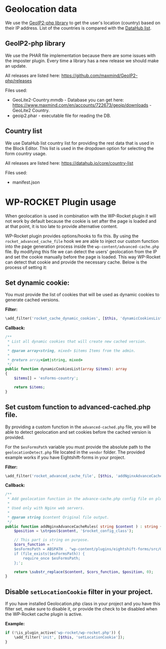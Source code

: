 # Geolocation data

We use the [GeoIP2-php library](https://github.com/maxmind/GeoIP2-php) to get the user's location (country) based on their IP address. List of the countries is compared with the [DataHub list](https://datahub.io/core/country-list).

## GeoIP2-php library

We use the PHAR file implementation because there are some issues with the imposter plugin.
Every time a library has a new release we should make an update.

All releases are listed here: https://github.com/maxmind/GeoIP2-php/releases

Files used:
* GeoLite2-Country.mmdb - Database you can get here: https://www.maxmind.com/en/accounts/722673/geoip/downloads - GeoLite2 Country.
* geoip2.phar - executable file for reading the DB.

## Country list

We use DataHub list country list for providing the rest data that is used in the Block Editor. This list is used in the dropdown option for selecting the form country usage.

All releases are listed here: https://datahub.io/core/country-list

Files used:
* manifest.json

# WP-ROCKET Plugin usage

When geolocation is used in combination with the WP-Rocket plugin it will not work by default because the cookie is set after the page is loaded and at that point, it is too late to provide alternative content.

WP-Rocket plugin provides options/hooks to fix this. By using the `rocket_advanced_cache_file` hook we are able to inject our custom function into the page generation process inside the `wp-content/advanced-cache.php` file. By modifying this file we can detect the users' geolocation from the IP and set the cookie manually before the page is loaded. This way WP-Rocket can detect that cookie and provide the necessary cache. Below is the process of setting it:

## Set dynamic cookie:

You must provide the list of cookies that will be used as dynamic cookies to generate cached versions.

**Filter:**
```php
\add_filter('rocket_cache_dynamic_cookies', [$this, 'dynamicCookiesList']);
```

**Callback:**
```php
/**
 * List all dynamic cookies that will create new cached version.
 *
 * @param array<string, mixed> $items Items from the admin.
 *
 * @return array<int|string, mixed>
 */
public function dynamicCookiesList(array $items): array
{
	$items[] = 'esForms-country';

	return $items;
}
```

## Set custom function to advanced-cached.php file.

By providing a custom function in the `advanced-cached.php` file, you will be able to detect geolocation and set cookies before the cached version is provided.

For the `$esFormsPath` variable you must provide the absolute path to the `geolocationDetect.php` file located in the `vendor` folder.
The provided example works if you have Eightshift-forms in your project.

**Filter:**
```php
\add_filter('rocket_advanced_cache_file', [$this, 'addNginxAdvanceCacheRules']);
```

**Callback:**
```php
/**
 * Add geolocation function in the advance-cache.php config file on plugin activation
 *
 * Used only with Nginx web servers.
 *
 * @param string $content Original file output.
 */
public function addNginxAdvanceCacheRules( string $content ) : string {
	$position = \strpos($content, '$rocket_config_class');

	// This part is string on purpose.
	$cors_function = '
	$esFormsPath = ABSPATH . "wp-content/plugins/eightshift-forms/src/Geolocation/geolocationDetect.php";
	if (file_exists($esFormsPath)) {
		require_once $esFormsPath;
	};';

	return \substr_replace($content, $cors_function, $position, 0);
}
```

## Disable `setLocationCookie` filter in your project.

If you have installed Geolocation.php class in your project and you have this filter set, make sure to disable it, or provide the check to be disabled when the WP-Rocket cache plugin is active.

**Example:**
```php
if (!\is_plugin_active('wp-rocket/wp-rocket.php')) {
	\add_filter('init', [$this, 'setLocationCookie']);
}
```
